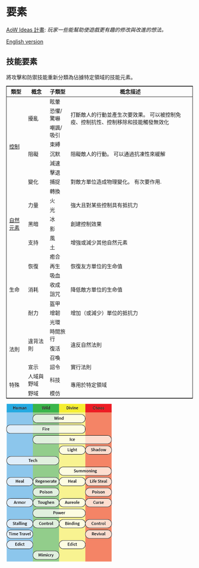 # 要素

[AoW Ideas 計畫](https://github.com/nefarious-kitsune/aow.ideas):
*玩家一些能幫助使遊戲更有趣的修改與改進的想法。*

[English version](elements)

## 技能要素

將攻擊和防禦技能重新分類為佔據特定領域的技能元素。

<table style="border-collapse: collapse; border: 1px solid">
  <thead>
    <tr>
      <th>類型</th>
      <th>概念</th>
      <th>子類型</th>
      <th>概念描述</th>
    </tr>
  </thead>
  <tbody>
    <tr>
      <td rowspan=9><a href="control">控制</a></td>
      <td rowspan=3>擾亂</td>
      <td>眩暈</td>
      <td rowspan=3>打斷敵人的行動並產生次要效果。 可以被控制免疫、控制抗性、控制移除和技能觸發無效化</td>
    </tr>
    <tr>
      <td>恐懼/驚嚇</td>
    </tr>
    <tr>
      <td>嘲諷/吸引</td>
    </tr>
    <tr>
      <td rowspan=3>阻礙</td>
      <td>束縛</td>
      <td rowspan=3>阻礙敵人的行動。 可以通過抗凍性來緩解</td>
    </tr>
    <tr>
      <td>沉默</td>
    </tr>
    <tr>
      <td>減速</td>
    </tr>
    <tr>
      <td rowspan=3>變化</td>
      <td>擊退</td>
      <td rowspan=3>對敵方單位造成物理變化。 有次要作用.</td>
    </tr>
    <tr>
      <td>捕捉</td>
    </tr>
    <tr>
      <td>轉換</td>
    </tr>
    <tr>
      <td rowspan=6><a href="natural-elements">自然元素</a></td>
      <td rowspan=2>力量</td>
      <td>火</td>
      <td rowspan=2>強大且對某些控制具有抵抗力</td>
    </tr>
    <tr>
      <td>光</td>
    </tr>
    <tr>
      <td rowspan=2>黑暗</td>
      <td>冰</td>
      <td rowspan=2>創建控制效果</td>
    </tr>
    <tr>
      <td>影</td>
    </tr>
    <tr>
      <td rowspan=2>支持</td>
      <td>風</td>
      <td rowspan=2>增強或減少其他自然元素</td>
    </tr>
    <tr>
      <td>土</td>
    </tr>
    <tr>
      <td rowspan=8>生命</td>
      <td rowspan=3>恢復</td>
      <td>癒合</td>
      <td rowspan=3>恢復友方單位的生命值</td>
    </tr>
    <tr>
      <td>再生</td>
    </tr>
    <tr>
      <td>吸血</td>
    </tr>
    <tr>
      <td rowspan=2>消耗</td>
      <td>收成</td>
      <td rowspan=2>降低敵方單位的生命值</td>
    </tr>
    <tr>
      <td>詛咒</td>
    </tr>
    <tr>
      <td rowspan=3>耐力</td>
      <td>盔甲</td>
      <td rowspan=3>增加（或減少）單位的抵抗力</td>
    </tr>
    <tr>
      <td>增韌</td>
    </tr>
    <tr>
      <td>光環</td>
    </tr>
    <tr>
      <td rowspan=4>法則</td>
      <td rowspan=3>違背法則</td>
      <td>時間旅行</td>
      <td rowspan=3>違反自然法則</td>
    </tr>
    <tr>
      <td>復活</td>
    </tr>
    <tr>
      <td>召喚</td>
    </tr>
    <tr>
      <td>宣示</td>
      <td>詔令</td>
      <td>實行法則</td>
    </tr>
    <tr>
      <td rowspan=2>特殊</td>
      <td>人域與野域</td>
      <td>科技</td>
      <td rowspan=3>專用於特定領域</td>
    </tr>
    <tr>
      <td>野域</td>
      <td>模仿</td>
    </tr>
  </tbody>
</table>

![Elements](../images/elements.png)
